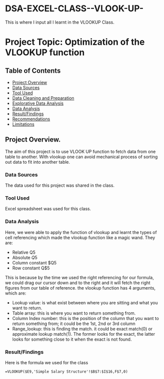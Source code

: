 # DSA-EXCEL-CLASS--VLOOK-UP-
This is where I input all I learnt in the VLOOKUP Class.
# Project Topic:  Optimization of the VLOOKUP function

## Table of Contents
- [Project Overview](#Project-Overview)
- [Data Sources](#Data-Sources)
- [Tool Used](#Tool-Used)
- [Data Cleaning and Preparation](#Data-Cleaning-and-Preparation)
- [Explorative Data Analysis](#Explorative-Data-Analysis)
- [Data Analysis](#Data-Analysis)
- [Result/Findings](#Result/Findings)
- [Recommendations](#Recommendations)
- [Limitations](#Limitations)
## Project Overview.
The aim of this project is to use VLOOK UP function to fetch data from one table to another. With vlookup one can avoid mechanical process of sorting out data to fit into another table.

### Data Sources
The data used for this project was shared in the class.
### Tool Used
Excel spreadsheet was used for this class.
### Data Analysis
Here, we were able to apply the function of vlookup and learnt the types of cell referencing which made the vlookup function like a magic wand.  They are:
- Relative	Q5
- Absolute	$Q$5
- Column constant	$Q5
- Row constant	Q$5


This is because by the time we used the right referencing for our formula, we could drag our cursor down and to the right and it will fetch the right figures from our table of reference.
the vlookup function has 4 arguments, which are:
- Lookup value: is what exist between where you are sitting and what you want to return.
- Table array: this is where you want to return something from.
- Column Index number: this is the position of the column that you want to return something from; it could be the 1st, 2nd or 3rd column
- Range_lookup: this is finding the match. it could be exact match(0) or approximate lookup match(1). The former looks for the exact, the latter looks for something close to it when the exact is not found.

### Result/Findings
Here is the formula we used for the class

```` Excel
=VLOOKUP($E9,'Simple Salary Structure'!$B$7:$I$16,F$7,0)
